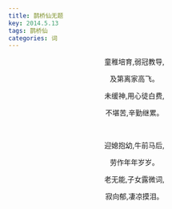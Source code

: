 ```yaml
---
title: 鹊桥仙无题
key: 2014.5.13
tags: 鹊桥仙
categories: 词
---
```


<p align="center">童稚培育,弱冠教导,
</p>
<p align="center">及第离家高飞。
</p>
<p align="center">未缓神,用心徒白费,
</p>
<p align="center">不堪苦,辛勤继累。
</p>
<p align="center"></br>
</p>
<p align="center">迎媳抱幼,牛前马后,
</p>
<p align="center">劳作年年岁岁。
</p>
<p align="center">老无能,子女露微词,
</p>
<p align="center">寂向郁,凄凉摸泪。
</p>
<p align="center"></br>
</p>
